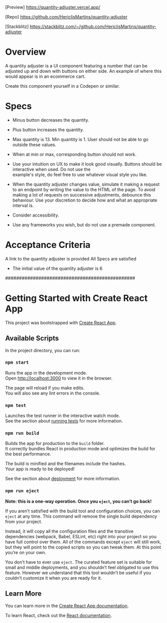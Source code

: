[Preview]
https://quantity-adjuster.vercel.app/

[Repo]
https://github.com/HericlisMartins/quantity-adjuster

[Stackblitz]
https://stackblitz.com/~/github.com/HericlisMartins/quantity-adjuster

# Overview

A quantity adjuster is a UI component featuring a number that can be adjusted up and down with buttons on either side. An example of where this would appear is in an ecommerce cart.

Create this component yourself in a Codepen or similar.

# Specs

- Minus button decreases the quantity.
- Plus button increases the quantity.
- Max quantity is 13. Min quantity is 1. User should not be able to go outside these values.
- When at min or max, corresponding button should not work.
- Use your intuition on UX to make it look good visually. Buttons should be interactive when used. Do not use the  
  example's style, do feel free to use whatever visual style you like.

- When the quantity adjuster changes value, simulate it making a request to an endpoint by writing the value to the HTML of the page. To avoid making a lot of requests on successive adjustments, debounce this behaviour. Use your discretion to decide how and what an appropriate interval is.

- Consider accessibility.

- Use any frameworks you wish, but do not use a premade component.

# Acceptance Criteria

A link to the quantity adjuster is provided
All Specs are satisfied

- The initial value of the quantity adjuster is 6

###############################################

# Getting Started with Create React App

This project was bootstrapped with [Create React App](https://github.com/facebook/create-react-app).

## Available Scripts

In the project directory, you can run:

### `npm start`

Runs the app in the development mode.\
Open [http://localhost:3000](http://localhost:3000) to view it in the browser.

The page will reload if you make edits.\
You will also see any lint errors in the console.

### `npm test`

Launches the test runner in the interactive watch mode.\
See the section about [running tests](https://facebook.github.io/create-react-app/docs/running-tests) for more information.

### `npm run build`

Builds the app for production to the `build` folder.\
It correctly bundles React in production mode and optimizes the build for the best performance.

The build is minified and the filenames include the hashes.\
Your app is ready to be deployed!

See the section about [deployment](https://facebook.github.io/create-react-app/docs/deployment) for more information.

### `npm run eject`

**Note: this is a one-way operation. Once you `eject`, you can’t go back!**

If you aren’t satisfied with the build tool and configuration choices, you can `eject` at any time. This command will remove the single build dependency from your project.

Instead, it will copy all the configuration files and the transitive dependencies (webpack, Babel, ESLint, etc) right into your project so you have full control over them. All of the commands except `eject` will still work, but they will point to the copied scripts so you can tweak them. At this point you’re on your own.

You don’t have to ever use `eject`. The curated feature set is suitable for small and middle deployments, and you shouldn’t feel obligated to use this feature. However we understand that this tool wouldn’t be useful if you couldn’t customize it when you are ready for it.

## Learn More

You can learn more in the [Create React App documentation](https://facebook.github.io/create-react-app/docs/getting-started).

To learn React, check out the [React documentation](https://reactjs.org/).
